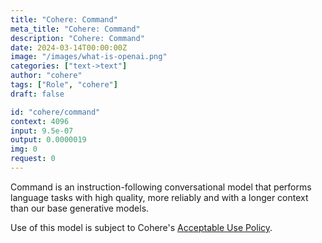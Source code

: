 ```yaml
---
title: "Cohere: Command"
meta_title: "Cohere: Command"
description: "Cohere: Command"
date: 2024-03-14T00:00:00Z
image: "/images/what-is-openai.png"
categories: ["text->text"]
author: "cohere"
tags: ["Role", "cohere"]
draft: false

id: "cohere/command"
context: 4096
input: 9.5e-07
output: 0.0000019
img: 0
request: 0
---
```


Command is an instruction-following conversational model that performs language tasks with high quality, more reliably and with a longer context than our base generative models.

Use of this model is subject to Cohere's [Acceptable Use Policy](https://docs.cohere.com/docs/c4ai-acceptable-use-policy).

